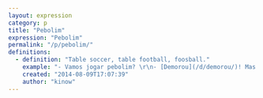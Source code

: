 ```yaml
---
layout: expression
category: p
title: "Pebolim"
expression: "Pebolim"
permalink: "/p/pebolim/"
definitions:
  - definition: "Table soccer, table football, foosball."
    example: "- Vamos jogar pebolim? \r\n- [Demorou](/d/demorou/)! Mas eu jogo na frente."
    created: "2014-08-09T17:07:39"
    author: "kinow"
---
```


